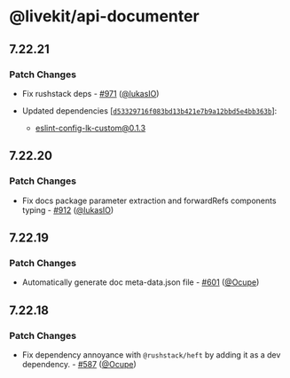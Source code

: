 # @livekit/api-documenter

## 7.22.21

### Patch Changes

- Fix rushstack deps - [#971](https://github.com/livekit/components-js/pull/971) ([@lukasIO](https://github.com/lukasIO))

- Updated dependencies [[`d53329716f083bd13b421e7b9a12bbd5e4bb363b`](https://github.com/livekit/components-js/commit/d53329716f083bd13b421e7b9a12bbd5e4bb363b)]:
  - eslint-config-lk-custom@0.1.3

## 7.22.20

### Patch Changes

- Fix docs package parameter extraction and forwardRefs components typing - [#912](https://github.com/livekit/components-js/pull/912) ([@lukasIO](https://github.com/lukasIO))

## 7.22.19

### Patch Changes

- Automatically generate doc meta-data.json file - [#601](https://github.com/livekit/components-js/pull/601) ([@Ocupe](https://github.com/Ocupe))

## 7.22.18

### Patch Changes

- Fix dependency annoyance with `@rushstack/heft` by adding it as a dev dependency. - [#587](https://github.com/livekit/components-js/pull/587) ([@Ocupe](https://github.com/Ocupe))
